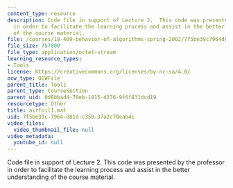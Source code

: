 ```yaml
---
content_type: resource
description: Code file in support of Lecture 2.  This code was presented by the professor
  in order to facilitate the learning process and assist in the better understanding
  of the course material.
file: /courses/18-409-behavior-of-algorithms-spring-2002/7f5be39c7964d81dc35937a2c70eab4c_airfoil1.mat
file_size: 757800
file_type: application/octet-stream
learning_resource_types:
- Tools
license: https://creativecommons.org/licenses/by-nc-sa/4.0/
ocw_type: OCWFile
parent_title: Tools
parent_type: CourseSection
parent_uid: 0d8bbad4-70eb-1815-d276-9f6f831dcd19
resourcetype: Other
title: airfoil1.mat
uid: 7f5be39c-7964-d81d-c359-37a2c70eab4c
video_files:
  video_thumbnail_file: null
video_metadata:
  youtube_id: null
---
```

Code file in support of Lecture 2.  This code was presented by the professor in order to facilitate the learning process and assist in the better understanding of the course material.